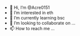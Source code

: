 - 👋 Hi, I’m @Acre0151
- 👀 I’m interested in eth
- 🌱 I’m currently learning bsc
- 💞️ I’m looking to collaborate on ...
- 📫 How to reach me ...

<!---
Acre0151/Acre0151 is a ✨ special ✨ repository because its `README.md` (this file) appears on your GitHub profile.
You can click the Preview link to take a look at your changes.
--->
